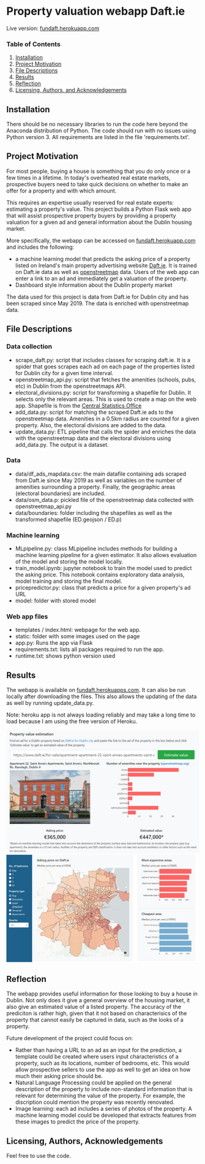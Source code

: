 # Property valuation webapp Daft.ie
Live version: [fundaft.herokuapp.com](http://fundaft.herokuapp.com/)

### Table of Contents

1. [Installation](#installation)
2. [Project Motivation](#motivation)
3. [File Descriptions](#files)
4. [Results](#results)
5. [Reflection](#reflection)
6. [Licensing, Authors, and Acknowledgements](#licensing)

## Installation <a name="installation"></a>

There should be no necessary libraries to run the code here beyond the Anaconda distribution of Python.  The code should run with no issues using Python version 3. All requirements are listed in the file 'requirements.txt'.

## Project Motivation<a name="motivation"></a>
For most people, buying a house is something that you do only once or a few times in a lifetime. In today's overheated real estate markets, prospective buyers need to take quick decisions on whether to make an offer for a property and with which amount. 

This requires an expertise usually reserved for real estate experts: estimating a property's value. This project builds a Python Flask web app that will assist prospective property buyers by providing a property valuation for a given ad and general information about the Dublin housing market. 

More specifically, the webapp can be accessed on [fundaft.herokuapp.com](http://fundaft.herokuapp.com/) and includes the following:
- a machine learning model that predicts the asking price of a property listed on Ireland's main property advertising website [Daft.ie](https://www.daft.ie/). It is trained on Daft.ie data as well as [openstreetmap](https://www.openstreetmap.org/) data. Users of the web app can enter a link to an ad and immediately get a valuation of the property.
- Dashboard style information about the Dublin property market

The data used for this project is data from Daft.ie for Dublin city and has been scraped since May 2019. The data is enriched with openstreetmap data.

## File Descriptions <a name="files"></a>

### Data collection
* scrape_daft.py: script that includes classes for scraping daft.ie. It is a  spider that goes scrapes each ad on each page of the properties listed for Dublin city for a given time interval.
* openstreetmap_api.py: script that fetches the amenities (schools, pubs, etc) in Dublin from the openstreetmaps API. 
* electoral_divisions.py: script for transforming a shapefile for Dublin. It selects only the relevant areas. This is used to create a map on the web app. Shapefile is from the [Central Statistics Office](https://www.cso.ie/en/census/census2011boundaryfiles/)
* add_data.py: script for matching the scraped Daft.ie ads to the openstreetmap data. Amenities in a 0.5km radius are counted for a given property. Also, the electoral divisions are added to the data. 
* update_data.py: ETL pipeline that calls the spider and enriches the data with the openstreetmap data and the electoral divisions using add_data.py. The output is a dataset.

### Data
* data/df_ads_mapdata.csv: the main datafile containing ads scraped from Daft.ie since May 2019 as well as variables on the number of amenities surrounding a property. Finally, the geographic areas (electoral boundaries) are included.
* data/osm_data.p: pickled file of the openstreetmap data collected with openstreetmap_api.py
* data/boundaries: folder including the shapefiles as well as the transformed shapefile (ED.geojson / ED.p)

### Machine learning
* MLpipeline.py: class MLpipeline includes methods for building a machine learning pipeline for a given estimator. It also allows evaluation of the model and storing the model locally. 
* train_model.ipynb: jupyter notebook to train the model used to predict the asking price. This notebook contains exploratory data analysis, model training and storing the final model. 
* pricepredictor.py: class that predicts a price for a given property's ad URL
* model: folder with stored model

### Web app files
* templates / index.html: webpage for the web app.
* static: folder with some images used on the page
* app.py: Runs the app via Flask
* requirements.txt: lists all packages required to run the app. 
* runtime.txt: shows python version used

## Results<a name="results"></a>
The webapp is available on [fundaft.herokuapps.com](http://fundaft.herokuapp.com/). It can also be run locally after downloading the files. This also allows the updating of the data as well by running update_data.py. 

Note: heroku app is not always loading reliably and may take a long time to load because I am using the free version of Heroku.

<img src="price.JPG">
<img src="map.JPG">

## Reflection<a name="reflection"></a>
The webapp provides useful information for those looking to buy a house in Dublin. Not only does it give a general overview of the housing market, it also give an estimated value of a listed property. The accuracy of the prediciton is rather high, given that it not based on characterisics of the property that cannot easily be captured in data, such as the looks of a property. 

Future development of the project could focus on: 
* Rather than having a URL to an ad as an input for the prediction, a template could be created where users input characteristics of a property, such as its locations, number of bedrooms, etc. This would allow prospective sellers to use the app as well to get an idea on how much their asking price should be.
* Natural Language Processing could be applied on the general description of the property to include non-standard information that is relevant for determining the value of the property. For example, the discription could mention the property was recently renovated. 
* Image learning: each ad includes a series of photos of the property. A machine learning model could be developed that extracts features from these images to predict the price of the property. 

## Licensing, Authors, Acknowledgements<a name="licensing"></a>

Feel free to use the code. 
